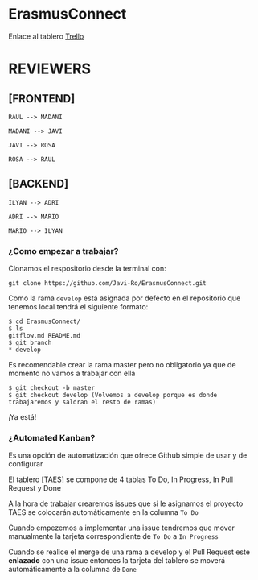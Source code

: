 # ErasmusConnect

Enlace al tablero [Trello](https://trello.com/b/TOL6RU01/1b)

# REVIEWERS 
## [FRONTEND]
```
RAUL --> MADANI

MADANI --> JAVI

JAVI --> ROSA

ROSA --> RAUL
```
## [BACKEND]
``` 
ILYAN --> ADRI

ADRI --> MARIO

MARIO --> ILYAN

```

### ¿Como empezar a trabajar?

Clonamos el respositorio desde la terminal con:

```
git clone https://github.com/Javi-Ro/ErasmusConnect.git
```

Como la rama `develop` está asignada por defecto en el repositorio que tenemos local tendrá el siguiente formato:
```
$ cd ErasmusConnect/
$ ls
gitflow.md README.md
$ git branch
* develop
```
Es recomendable crear la rama master pero no obligatorio ya que de momento no vamos a trabajar con ella
```
$ git checkout -b master
$ git checkout develop (Volvemos a develop porque es donde trabajaremos y saldran el resto de ramas)
```
¡Ya está!

### ¿Automated Kanban?

Es una opción de automatización que ofrece Github simple de usar y de configurar

El tablero [TAES] se compone de 4 tablas To Do, In Progress, In Pull Request y Done

A la hora de trabajar crearemos issues que si le asignamos el proyecto TAES se colocarán automáticamente en la columna `To Do`

Cuando empezemos a implementar una issue tendremos que mover manualmente la tarjeta correspondiente de `To Do` a `In Progress`

Cuando se realice el merge de una rama a develop y el Pull Request este **enlazado** con una issue entonces la tarjeta del tablero se moverá automáticamente a la columna de `Done`
